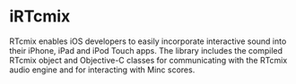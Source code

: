 # iRTcmix
RTcmix enables iOS developers to easily incorporate interactive sound into their iPhone, iPad and iPod Touch apps. The library includes the compiled RTcmix object and Objective-C classes for communicating with the RTcmix audio engine and for interacting with Minc scores.
